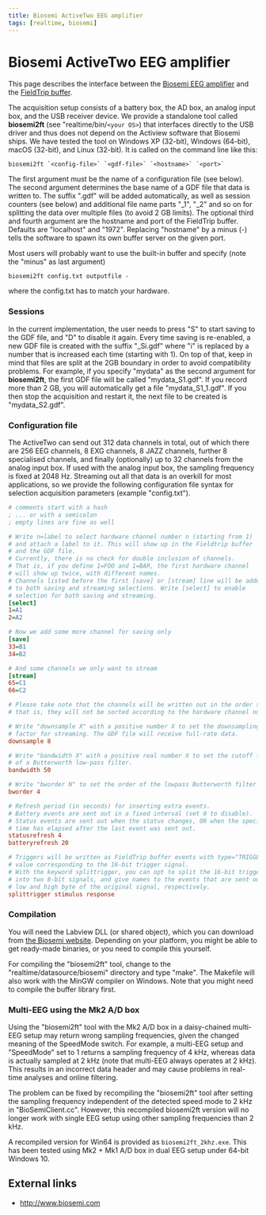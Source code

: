 ```yaml
---
title: Biosemi ActiveTwo EEG amplifier
tags: [realtime, biosemi]
---
```


# Biosemi ActiveTwo EEG amplifier

This page describes the interface between the [Biosemi EEG amplifier](http://www.biosemi.com) and the [FieldTrip buffer](/development/realtime/buffer).

The acquisition setup consists of a battery box, the AD box, an analog input box, and the USB receiver device. We provide a standalone tool called **biosemi2ft** (see "realtime/bin/`<your OS>`) that interfaces directly to the USB driver and thus does not depend on the Actiview software that Biosemi ships. We have tested the tool on Windows XP (32-bit), Windows (64-bit), macOS (32-bit), and Linux (32-bit). It is called on the command line like this:

    biosemi2ft `<config-file>` `<gdf-file>` `<hostname>` `<port>`

The first argument must be the name of a configuration file (see below). The second argument determines the base name of a GDF file that data is written to. The suffix ".gdf" will be added automatically, as well as session counters (see below) and additional file name parts "\_1", "\_2" and so on for splitting the data over multiple files (to avoid 2 GB limits). The optional third and fourth argument are the hostname and port of the FieldTrip buffer. Defaults are "localhost" and "1972". Replacing "hostname" by a minus (-) tells the software to spawn its own buffer server on the given port.

Most users will probably want to use the built-in buffer and specify (note the "minus" as last argument)

    biosemi2ft config.txt outputfile -

where the config.txt has to match your hardware.

### Sessions

In the current implementation, the user needs to press "S" to start saving to the GDF file, and "D" to disable it again. Every time saving is re-enabled, a new GDF file is created with the suffix "\_Si.gdf" where "i" is replaced by a number that is increased each time (starting with 1). On top of that, keep in mind that files are split at the 2GB boundary in order to avoid compatibility problems. For example, if you specify "mydata" as the second argument for **biosemi2ft**, the first GDF file will be called "mydata_S1.gdf". If you record more than 2 GB, you will automatically get a file "mydata_S1_1.gdf". If you then stop the acquisition and restart it, the next file to be created is "mydata_S2.gdf".

### Configuration file

The ActiveTwo can send out 312 data channels in total, out of which there are 256 EEG channels, 8 EXG channels, 8 JAZZ channels, further 8 specialised channels, and finally (optionally) up to 32 channels from the analog input box. If used with the analog input box, the sampling frequency is fixed at 2048 Hz. Streaming out all that data is an overkill for most applications, so we provide the following configuration file syntax for selection acquisition parameters (example "config.txt").

```ini
# comments start with a hash
; ... or with a semicolon
; empty lines are fine as well

# Write n=label to select hardware channel number n (starting from 1)
# and attach a label to it. This will show up in the Fieldtrip buffer
# and the GDF file.
# Currently, there is no check for double inclusion of channels.
# That is, if you define 1=FOO and 1=BAR, the first hardware channel
# will show up twice, with different names.
# Channels listed before the first [save] or [stream] line will be added
# to both saving and streaming selections. Write [select] to enable
# selection for both saving and streaming.
[select]
1=A1
2=A2

# Now we add some more channel for saving only
[save]
33=B1
34=B2

# And some channels we only want to stream
[stream]
65=C1
66=C2

# Please take note that the channels will be written out in the order specified here,
# that is, they will not be sorted according to the hardware channel number!

# Write "downsample X" with a positive number X to set the downsampling
# factor for streaming. The GDF file will receive full-rate data.
downsample 8

# Write "bandwidth X" with a positive real number X to set the cutoff frequency
# of a Butterworth low-pass filter.
bandwidth 50

# Write "bworder N" to set the order of the lowpass Butterworth filter for downsampling
bworder 4

# Refresh period (in seconds) for inserting extra events.
# Battery events are sent out in a fixed interval (set 0 to disable).
# Status events are sent out when the status changes, OR when the specified
# time has elapsed after the last event was sent out.
statusrefresh 4
batteryrefresh 20

# Triggers will be written as FieldTrip buffer events with type="TRIGGER" and a
# value corresponding to the 16-bit trigger signal.
# With the keyword splittrigger, you can opt to split the 16-bit trigger signal
# into two 8-bit signals, and give names to the events that are sent out for the
# low and high byte of the original signal, respectively.
splittrigger stimulus response
```

### Compilation

You will need the Labview DLL (or shared object), which you can download from [the Biosemi website](http://www.biosemi.com/download.htm).
Depending on your platform, you might be able to get ready-made binaries, or you need to compile this yourself.

For compiling the "biosemi2ft" tool, change to the "realtime/datasource/biosemi" directory and type "make". The Makefile will
also work with the MinGW compiler on Windows. Note that you might need to compile the buffer library first.


### Multi-EEG using the Mk2 A/D box

Using the "biosemi2ft" tool with the Mk2 A/D box in a daisy-chained multi-EEG setup may return wrong sampling frequencies, given the changed meaning of the SpeedMode switch. For example, a multi-EEG setup and "SpeedMode" set to 1 returns a sampling frequency of 4 kHz, whereas data is actually sampled at 2 kHz (note that multi-EEG always operates at 2 kHz). This results in an incorrect data header and may cause problems in real-time analyses and online filtering.

The problem can be fixed by recompiling the "biosemi2ft" tool after setting the sampling frequency independent of the detected speed mode to 2 kHz in "BioSemiClient.cc". However, this recompiled biosemi2ft version will no longer work with single EEG setup using other sampling frequencies than 2 kHz.

A recompiled version for Win64 is provided as `biosemi2ft_2khz.exe`. This has been tested using Mk2 + Mk1 A/D box in dual EEG setup under 64-bit Windows 10.

## External links

- http://www.biosemi.com
